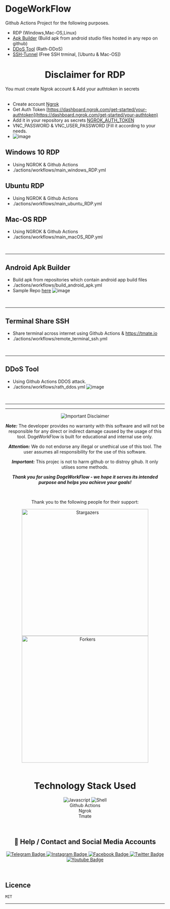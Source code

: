 <h1 align="left">DogeWorkFlow</h1>
<p2>Github Actions Project for the following purposes.</p2>
<br>

- RDP (Windows,Mac-OS,Linux)
- [Apk Builder](#apk-builder) (Build apk from android studio files hosted in any repo on github)
- [DDoS Tool](#ddos-tool) (Rath-DDoS)
- [SSH-Tunnel](#ssh-tunnel) (Free SSH trminal, [Ubuntu & Mac-OS])


<h1 align="center">Disclaimer for RDP</h1>
<p2>You must create Ngrok account & Add your authtoken in secrets</p2> <br>
<br>

- Create account [Ngrok](https://dashboard.ngrok.com/)
- Get Auth Token [https://dashboard.ngrok.com/get-started/your-authtoken](https://dashboard.ngrok.com/get-started/your-authtoken)
- Add it in your repository as secrets [NGROK_AUTH_TOKEN](https://github.com/Did-Dog/RDP/settings/secrets/actions)
- VNC_PASSWORD & VNC_USER_PASSWORD [Fill it according to your needs.
- 
  ![image](https://github.com/Did-Dog/RDP/assets/94751052/36312e6d-1e7b-4706-b549-200c48586d2e)

## Windows 10 RDP
- Using NGROK & Github Actions
- ./actions/workflows/main_windows_RDP.yml

## Ubuntu RDP
- Using NGROK & Github Actions
- ./actions/workflows/main_ubuntu_RDP.yml

## Mac-OS RDP
- Using NGROK & Github Actions
- ./actions/workflows/main_macOS_RDP.yml

<br>

------------------------------

<a id="apk-builder"></a>

## Android Apk Builder
- Build apk from repositories which contain android app build files
- ./actions/workflows/build_android_apk.yml
- Sample Repo [here](https://github.com/android/sunflower)
  ![image](https://github.com/Did-Dog/RDP/assets/94751052/f680566d-4f57-42d7-ae9d-f665c88b0354)

<br>

------------------------------

<a id="ssh-tunnel"></a>

## Terminal Share SSH
- Share terminal across internet using Github Actions & https://tmate.io
- ./actions/workflows/remote_terminal_ssh.yml

<br>

------------------------------


<a id="ddos-tool"></a>


## DDoS Tool
- Using Github Actions DDOS attack.
- ./actions/workflows/rath_ddos.yml
 ![image](https://github.com/Did-Dog/RDP/assets/94751052/d54ab5e4-50e5-4019-8698-d543fd015bbc)

<br>

------------------------------

-----------------------------

<p align="center">
  <img src="https://img.shields.io/badge/Disclaimer-Important-red" alt="Important Disclaimer"/>
</p>

<p align="center">
  <b><i>Note:</i></b> The developer provides no warranty with this software and will not be responsible for any direct or indirect damage caused by the usage of this tool. DogeWorkFlow is built for educational and internal use only.
</p>

<p align="center">
  <b><i>Attention:</i></b> We do not endorse any illegal or unethical use of this tool. The user assumes all responsibility for the use of this software.
</p>

<p align="center">
  <b><i>Important:</i></b> This projec is not to harm github or to distroy gihub. It only utiises some methods.
</p>

<p align="center">
  <b><i>Thank you for using DogeWorkFlow - we hope it serves its intended purpose and helps you achieve your goals!</i></b>
</p>


<br>


<p align="center">Thank you to the following people for their support:</p>

<div align="center">
  <a href="https://github.com/did-dog/DogeWorkFlow/stargazers">
    <img src="https://reporoster.com/stars/dark/did-dog/DogeWorkFlow" alt="Stargazers" title="Stargazers" width="400" height="auto">
  </a>

  <a href="https://github.com/did-dog/DogeWorkFlow/network/members">
    <img src="https://reporoster.com/forks/dark/did-dog/DogeWorkFlow" alt="Forkers" title="Forkers" width="400" height="auto">
  </a>
</div>
  <br>

  <h1 align=center>Technology Stack Used</h1>
  <p align="center">
    <img src="https://img.shields.io/badge/backend-javascript-violet.svg?logo=javascript&style=flat-square" alt="Javascript" </img>
    <img src="https://img.shields.io/badge/frontend-shell-green.svg?logo=shell&style=flat-square" alt="Shell"</img> <br>
    <p1>Github Actions</p1> <br>
    <p1>Ngrok</p1> <br>
    <p1>Tmate</p1>
  </p>


  <br>

  <h2 align="center">🔗 Help / Contact and Social Media Accounts</h2>
  <p align="center">
    <a href="https://t.me/CyberShieldX">
      <img src="https://img.shields.io/badge/CONTACT-TELEGRAM-blue?style=for-the-badge&logo=telegram" alt="Telegram Badge"/>
    </a>
    <a href="https://instagram.com/diddog.in">
      <img src="https://img.shields.io/badge/CONTACT-INSTAGRAM-red?style=for-the-badge&logo=instagram" alt="Instagram Badge"/>
    </a>
    <a href="https://m.facebook.com/diddid.dogdid">
      <img src="https://img.shields.io/badge/CONTACT-INSTAGRAM-red?style=for-the-badge&logo=facebook" alt="Facebook Badge"/>
    </a>
    <a href="https://twitter.com/diddog_in">
      <img src="https://img.shields.io/badge/CONTACT-TWITTER-blue?style=for-the-badge&logo=twitter" alt="Twitter Badge"/>
    </a>
    <a href="https://m.youtube.com/channel/UCxuyWS7wdHw6hq05b75hmZg/videos">
      <img src="https://img.shields.io/badge/CONTACT-YOUTUBE-red?style=for-the-badge&logo=youtube" alt="Youtube Badge"/>
    </a>
  </p>

  <br>

  ## Licence
  ```
  MIT
  ```

-------------------------



